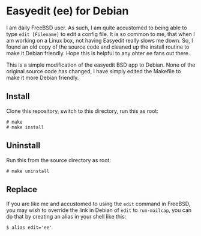 Easyedit (ee) for Debian
========================

I am daily FreeBSD user.  As such, I am quite accustomed to being able to type `edit [Filename]` to edit a config file.  It is so common to me, that when I am 
working on a Linux box, not having Easyedit really slows me down.  So, I found an old copy of the source code and cleaned up the install routine to make it 
Debian friendly.  Hope this is helpful to any ohter ee fans out there.

This is a simple modification of the easyedit BSD app to Debian.  None of the original source code has changed, I have simply edited the Makefile to make it more 
Debian friendly.

## Install

Clone this repository, switch to this directory, run this as root:

    # make
    # make install


## Uninstall

Run this from the source directory as root:

    # make uninstall
 
## Replace

If you are like me and accustomed to using the `edit` command in FreeBSD, you may wish to override the link in Debian of `edit` to `run-mailcap`, you can do 
that by creating an alias in your shell like this:

    $ alias edit='ee'



